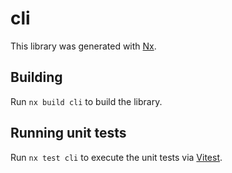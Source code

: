 # cli

This library was generated with [Nx](https://nx.dev).

## Building

Run `nx build cli` to build the library.

## Running unit tests

Run `nx test cli` to execute the unit tests via [Vitest](https://vitest.dev/).
